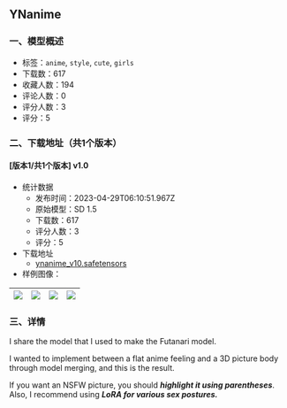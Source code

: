 ## YNanime
### 一、模型概述

- 标签：`anime`, `style`, `cute`, `girls`
- 下载数：617
- 收藏人数：194
- 评论人数：0
- 评分人数：3
- 评分：5

### 二、下载地址（共1个版本）

#### [版本1/共1个版本] v1.0

- 统计数据
  - 发布时间：2023-04-29T06:10:51.967Z
  - 原始模型：SD 1.5
  - 下载数：617
  - 评分人数：3
  - 评分：5
- 下载地址
  - [ynanime_v10.safetensors](https://civitai.com/api/download/models/57891)
- 样例图像：

| <img src="https://image.civitai.com/xG1nkqKTMzGDvpLrqFT7WA/cbbb7a4d-82b0-4b59-f182-2dfb78ad8b00/width=450/629512.jpeg" /> | <img src="https://image.civitai.com/xG1nkqKTMzGDvpLrqFT7WA/ad69891c-2407-4adb-2dd4-9c7dcc5b4c00/width=450/629511.jpeg" /> | <img src="https://image.civitai.com/xG1nkqKTMzGDvpLrqFT7WA/99c12d87-101c-4373-d357-c7f5c571bf00/width=450/629515.jpeg" /> | <img src="https://image.civitai.com/xG1nkqKTMzGDvpLrqFT7WA/8094d97e-d654-4876-e9ee-49718d6e5d00/width=450/629513.jpeg" /> |
| ---- | ---- | ---- | ---- |


### 三、详情
<p>I share the model that I used to make the Futanari model. </p><p></p><p>I wanted to implement between a flat anime feeling and a 3D picture body through model merging, and this is the result.</p><p></p><p>If you want an NSFW picture, you should <strong><em>highlight it using parentheses</em></strong>. Also, I recommend using <strong><em>LoRA for various sex postures.</em></strong></p>